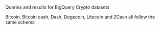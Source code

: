 Queries and results for BigQuery Crypto datasets


Bitcoin, Bitcoin cash, Dash, Dogecoin, Litecoin and ZCash all follow the same schema
